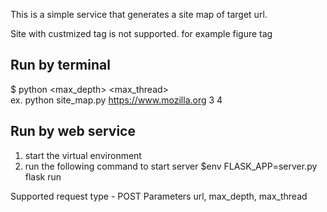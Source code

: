 This is a simple service that generates a site map of target url.

Site with custmized tag is not supported. for example figure tag

## Run by terminal ##
$ python <url> <max_depth> <max_thread> \
ex. python site_map.py https://www.mozilla.org 3 4

## Run by web service ##
1. start the virtual environment
2. run the following command to start server
$env FLASK_APP=server.py flask run


Supported request type - POST
Parameters
url, max_depth, max_thread
